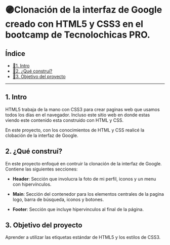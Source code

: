 # 🟣Clonación de la interfaz de Google creado con HTML5 y CSS3 en el bootcamp de Tecnolochicas PRO.

## Índice

* [🌟1. Intro](https://github.com/Brigitte-MM/ClonInterfazdeGoogle/blob/main/README.md#1-intro)
* [🌟2. ¿Qué construí?](https://github.com/Brigitte-MM/ClonInterfazdeGoogle/blob/main/README.md#2-qu%C3%A9-constru%C3%AD)
* [🌟3. Objetivo del proyecto](#)

****

## 1. Intro
HTML5 trabaja de la mano con CSS3 para crear paginas web que usamos todos los días en el navegador. Incluso este sitio web en donde estas viendo este contenido esta construido con HTML y CSS.

En este proyecto, con los conocimientos de HTML y CSS realicé la clobación de la interfaz de Google.

## 2. ¿Qué construí?
En este proyecto enfoqué en contruir la clonación de la interfaz de Google.
Contiene las siguientes secciones:
* **Header**: Sección que involucra la foto de mi perfil, iconos y un menu con hipervínculos.

* **Main**: Sección del contenedor para los elementos centrales de la pagina logo, barra de búsqueda, iconos y botones.

* **Footer**: Sección que incluye hipervinculos al final de la página.

## 3. Objetivo del proyecto
Aprender a utilizar las etiquetas estándar de HTML5 y los estilos de CSS3.
